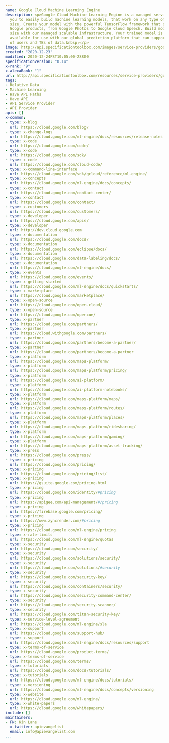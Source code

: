 ```yaml
---
name: Google Cloud Machine Learning Engine
description: <p>Google Cloud Machine Learning Engine is a managed service that enables
  you to easily build machine learning models, that work on any type of data, of any
  size. Create your model with the powerful TensorFlow framework that powers many
  Google products, from Google Photos to Google Cloud Speech. Build models of any
  size with our managed scalable infrastructure. Your trained model is immediately
  available for use with our global prediction platform that can support thousands
  of users and TBs of data.&nbsp;</p>
image: http://api.specificationtoolbox.com/images/service-providers/google-cloud-machine-learning-engine.jpg
created: "2020-12-23"
modified: 2020-12-24PST10:05:00-28800
specificationVersion: "0.14"
x-rank: "9"
x-alexaRank: "1"
url: http://api.specificationtoolbox.com/resources/service-providers/google-cloud-machine-learning-engine/
tags:
- Relative Data
- Machine Learning
- Have API Paths
- Have API
- API Service Provider
- API Provider
apis: []
x-common:
- type: x-blog
  url: https://cloud.google.com/blog/
- type: x-change-logs
  url: https://cloud.google.com/ml-engine/docs/resources/release-notes
- type: x-code
  url: https://cloud.google.com/code/
- type: x-code
  url: https://cloud.google.com/sdk/
- type: x-code
  url: https://cloud.google.com/cloud-code/
- type: x-command-line-interface
  url: https://cloud.google.com/sdk/gcloud/reference/ml-engine/
- type: x-concepts
  url: https://cloud.google.com/ml-engine/docs/concepts/
- type: x-contact
  url: https://cloud.google.com/contact-center/
- type: x-contact
  url: https://cloud.google.com/contact/
- type: x-customers
  url: https://cloud.google.com/customers/
- type: x-developer
  url: https://cloud.google.com/apis/
- type: x-developer
  url: http://dev.cloud.google.com
- type: x-documentation
  url: https://cloud.google.com/docs/
- type: x-documentation
  url: https://cloud.google.com/eclipse/docs/
- type: x-documentation
  url: https://cloud.google.com/data-labeling/docs/
- type: x-documentation
  url: https://cloud.google.com/ml-engine/docs/
- type: x-events
  url: https://cloud.google.com/events/
- type: x-getting-started
  url: https://cloud.google.com/ml-engine/docs/quickstarts/
- type: x-marketplace
  url: https://cloud.google.com/marketplace/
- type: x-open-source
  url: https://cloud.google.com/open-cloud/
- type: x-open-source
  url: https://cloud.google.com/opencue/
- type: x-partner
  url: https://cloud.google.com/partners/
- type: x-partner
  url: https://cloud.withgoogle.com/partners/
- type: x-partner
  url: https://cloud.google.com/partners/become-a-partner/
- type: x-partner
  url: https://cloud.google.com/partners/become-a-partner
- type: x-platform
  url: https://cloud.google.com/maps-platform/
- type: x-platform
  url: https://cloud.google.com/maps-platform/pricing/
- type: x-platform
  url: https://cloud.google.com/ai-platform/
- type: x-platform
  url: https://cloud.google.com/ai-platform-notebooks/
- type: x-platform
  url: https://cloud.google.com/maps-platform/maps/
- type: x-platform
  url: https://cloud.google.com/maps-platform/routes/
- type: x-platform
  url: https://cloud.google.com/maps-platform/places/
- type: x-platform
  url: https://cloud.google.com/maps-platform/ridesharing/
- type: x-platform
  url: https://cloud.google.com/maps-platform/gaming/
- type: x-platform
  url: https://cloud.google.com/maps-platform/asset-tracking/
- type: x-press
  url: https://cloud.google.com/press/
- type: x-pricing
  url: https://cloud.google.com/pricing/
- type: x-pricing
  url: https://cloud.google.com/pricing/list/
- type: x-pricing
  url: https://gsuite.google.com/pricing.html
- type: x-pricing
  url: https://cloud.google.com/identity/#pricing
- type: x-pricing
  url: https://apigee.com/api-management/#/pricing
- type: x-pricing
  url: https://firebase.google.com/pricing/
- type: x-pricing
  url: https://www.zyncrender.com/#pricing
- type: x-pricing
  url: https://cloud.google.com/ml-engine/pricing
- type: x-rate-limits
  url: https://cloud.google.com/ml-engine/quotas
- type: x-security
  url: https://cloud.google.com/security/
- type: x-security
  url: https://cloud.google.com/solutions/security/
- type: x-security
  url: https://cloud.google.com/solutions/#security
- type: x-security
  url: https://cloud.google.com/security-key/
- type: x-security
  url: https://cloud.google.com/containers/security/
- type: x-security
  url: https://cloud.google.com/security-command-center/
- type: x-security
  url: https://cloud.google.com/security-scanner/
- type: x-security
  url: https://cloud.google.com/titan-security-key/
- type: x-service-level-agreement
  url: https://cloud.google.com/ml-engine/sla
- type: x-support
  url: https://cloud.google.com/support-hub/
- type: x-support
  url: https://cloud.google.com/ml-engine/docs/resources/support
- type: x-terms-of-service
  url: https://cloud.google.com/product-terms/
- type: x-terms-of-service
  url: https://cloud.google.com/terms/
- type: x-tutorials
  url: https://cloud.google.com/docs/tutorials/
- type: x-tutorials
  url: https://cloud.google.com/ml-engine/docs/tutorials/
- type: x-versioning
  url: https://cloud.google.com/ml-engine/docs/concepts/versioning
- type: x-website
  url: https://cloud.google.com/ml-engine/
- type: x-white-papers
  url: https://cloud.google.com/whitepapers/
include: []
maintainers:
- FN: Kin Lane
  x-twitter: apievangelist
  email: info@apievangelist.com
...
```

